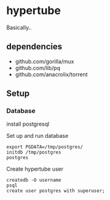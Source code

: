 # hypertube
Basically..

## dependencies
- github.com/gorilla/mux
- github.com/lib/pq
- github.com/anacrolix/torrent

## Setup

### Database

install postgresql

Set up and run database

```
export PGDATA=/tmp/postgres/
initdb /tmp/postgres
postgres
```

Create hypertube user

```
createdb -O username
psql
create user postgres with superuser;
```
